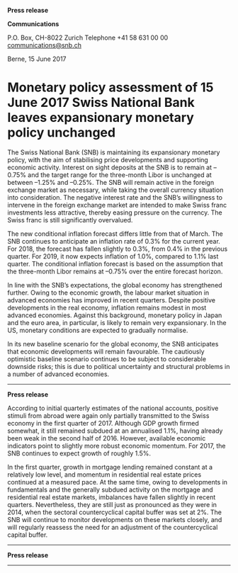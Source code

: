 **Press release**

**Communications**

P.O. Box, CH-8022 Zurich
Telephone +41 58 631 00 00
[communications@snb.ch](mailto:communications@snb.ch)

Berne, 15 June 2017

# Monetary policy assessment of 15 June 2017 Swiss National Bank leaves expansionary monetary policy unchanged

The Swiss National Bank (SNB) is maintaining its expansionary monetary policy, with the
aim of stabilising price developments and supporting economic activity. Interest on sight
deposits at the SNB is to remain at –0.75% and the target range for the three-month Libor is
unchanged at between –1.25% and –0.25%. The SNB will remain active in the foreign
exchange market as necessary, while taking the overall currency situation into consideration.
The negative interest rate and the SNB’s willingness to intervene in the foreign exchange
market are intended to make Swiss franc investments less attractive, thereby easing pressure
on the currency. The Swiss franc is still significantly overvalued.

The new conditional inflation forecast differs little from that of March. The SNB continues to
anticipate an inflation rate of 0.3% for the current year. For 2018, the forecast has fallen
slightly to 0.3%, from 0.4% in the previous quarter. For 2019, it now expects inflation of
1.0%, compared to 1.1% last quarter. The conditional inflation forecast is based on the
assumption that the three-month Libor remains at –0.75% over the entire forecast horizon.

In line with the SNB’s expectations, the global economy has strengthened further. Owing to
the economic growth, the labour market situation in advanced economies has improved in
recent quarters. Despite positive developments in the real economy, inflation remains modest
in most advanced economies. Against this background, monetary policy in Japan and the euro
area, in particular, is likely to remain very expansionary. In the US, monetary conditions are
expected to gradually normalise.

In its new baseline scenario for the global economy, the SNB anticipates that economic
developments will remain favourable. The cautiously optimistic baseline scenario continues to
be subject to considerable downside risks; this is due to political uncertainty and structural
problems in a number of advanced economies.


-----

**Press release**

According to initial quarterly estimates of the national accounts, positive stimuli from abroad
were again only partially transmitted to the Swiss economy in the first quarter of 2017.
Although GDP growth firmed somewhat, it still remained subdued at an annualised 1.1%,
having already been weak in the second half of 2016. However, available economic indicators
point to slightly more robust economic momentum. For 2017, the SNB continues to expect
growth of roughly 1.5%.

In the first quarter, growth in mortgage lending remained constant at a relatively low level,
and momentum in residential real estate prices continued at a measured pace. At the same
time, owing to developments in fundamentals and the generally subdued activity on the
mortgage and residential real estate markets, imbalances have fallen slightly in recent
quarters. Nevertheless, they are still just as pronounced as they were in 2014, when the
sectoral countercyclical capital buffer was set at 2%. The SNB will continue to monitor
developments on these markets closely, and will regularly reassess the need for an adjustment
of the countercyclical capital buffer.


-----

**Press release**


-----

